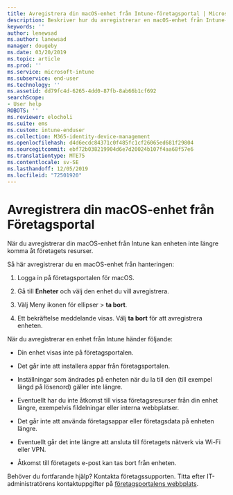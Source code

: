 ```yaml
---
title: Avregistrera din macOS-enhet från Intune-företagsportal | Microsoft Docs
description: Beskriver hur du avregistrerar en macOS-enhet från Intune-företagsportal
keywords: ''
author: lenewsad
ms.author: lanewsad
manager: dougeby
ms.date: 03/20/2019
ms.topic: article
ms.prod: ''
ms.service: microsoft-intune
ms.subservice: end-user
ms.technology: ''
ms.assetid: dd79fc4d-6265-4dd0-87fb-8ab66b1cf692
searchScope:
- User help
ROBOTS: ''
ms.reviewer: elocholi
ms.suite: ems
ms.custom: intune-enduser
ms.collection: M365-identity-device-management
ms.openlocfilehash: d4d6ecdc84371c0f485fc1cf26065ed681f29804
ms.sourcegitcommit: ebf72b038219904d6e7d20024b107f4aa68f57e6
ms.translationtype: MTE75
ms.contentlocale: sv-SE
ms.lasthandoff: 12/05/2019
ms.locfileid: "72501920"
---
```

# <a name="unenroll-your-macos-device-from-company-portal"></a>Avregistrera din macOS-enhet från Företagsportal

När du avregistrerar din macOS-enhet från Intune kan enheten inte längre komma åt företagets resurser.

Så här avregistrerar du en macOS-enhet från hanteringen:

1. Logga in på företagsportalen för macOS.
2. Gå till **Enheter** och välj den enhet du vill avregistrera.

3. Välj Meny ikonen för ellipser > **ta bort**.
4. Ett bekräftelse meddelande visas. Välj **ta bort** för att avregistrera enheten. 

När du avregistrerar en enhet från Intune händer följande:

- Din enhet visas inte på företagsportalen.

- Det går inte att installera appar från företagsportalen.

- Inställningar som ändrades på enheten när du la till den (till exempel längd på lösenord) gäller inte längre.

- Eventuellt har du inte åtkomst till vissa företagsresurser från din enhet längre, exempelvis fildelningar eller interna webbplatser.

- Det går inte att använda företagsappar eller företagsdata på enheten längre.

- Eventuellt går det inte längre att ansluta till företagets nätverk via Wi-Fi eller VPN.

- Åtkomst till företagets e-post kan tas bort från enheten.

Behöver du fortfarande hjälp? Kontakta företagssupporten. Titta efter IT-administratörens kontaktuppgifter på [företagsportalens webbplats](https://go.microsoft.com/fwlink/?linkid=2010980).
